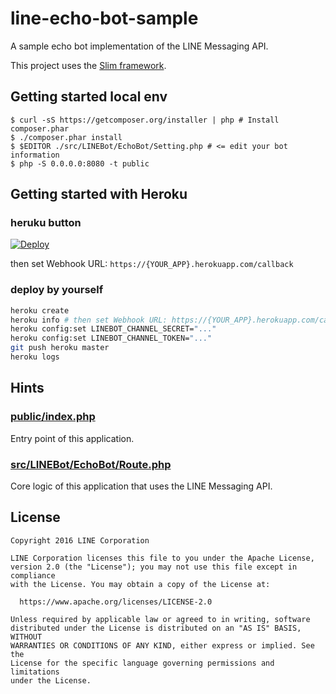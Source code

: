 line-echo-bot-sample
==

A sample echo bot implementation of the LINE Messaging API.

This project uses the [Slim framework](http://www.slimframework.com/).

Getting started local env
--

```
$ curl -sS https://getcomposer.org/installer | php # Install composer.phar
$ ./composer.phar install
$ $EDITOR ./src/LINEBot/EchoBot/Setting.php # <= edit your bot information
$ php -S 0.0.0.0:8080 -t public
```

## Getting started with Heroku

### heruku button

[![Deploy](https://www.herokucdn.com/deploy/button.svg)](https://heroku.com/deploy?template=https://github.com/krrrr38/line-bot-sdk-php)

then set Webhook URL: `https://{YOUR_APP}.herokuapp.com/callback`

### deploy by yourself

```sh
heroku create
heroku info # then set Webhook URL: https://{YOUR_APP}.herokuapp.com/callback
heroku config:set LINEBOT_CHANNEL_SECRET="..."
heroku config:set LINEBOT_CHANNEL_TOKEN="..."
git push heroku master
heroku logs
```

Hints
--

### [public/index.php](./public/index.php)

Entry point of this application.

### [src/LINEBot/EchoBot/Route.php](./src/LINEBot/EchoBot/Route.php)

Core logic of this application that uses the LINE Messaging API.

License
--

```
Copyright 2016 LINE Corporation

LINE Corporation licenses this file to you under the Apache License,
version 2.0 (the "License"); you may not use this file except in compliance
with the License. You may obtain a copy of the License at:

  https://www.apache.org/licenses/LICENSE-2.0

Unless required by applicable law or agreed to in writing, software
distributed under the License is distributed on an "AS IS" BASIS, WITHOUT
WARRANTIES OR CONDITIONS OF ANY KIND, either express or implied. See the
License for the specific language governing permissions and limitations
under the License.
```
